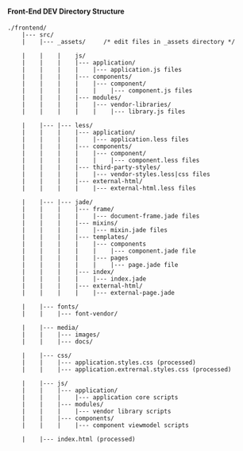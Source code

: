 
#### Front-End DEV Directory Structure


    ./frontend/
	    |--- src/
	    |    |--- _assets/     /* edit files in _assets directory */
	    
	    |    |    |    js/
	    |    |    |    |--- application/
	    |    |    |    |    |--- application.js files
	    |    |    |    |--- components/
	    |    |    |    |    |--- component/
	    |    |    |    |    |    |--- component.js files
	    |    |    |    |--- modules/
	    |    |    |    |    |--- vendor-libraries/
	    |    |    |    |    |    |--- library.js files
	    
	    |    |--- |--- less/
	    |    |    |    |--- application/
	    |    |    |    |    |--- application.less files
	    |    |    |    |--- components/
	    |    |    |    |    |--- component/
	    |    |    |    |    |    |--- component.less files
	    |    |    |    |--- third-party-styles/
	    |    |    |    |    |--- vendor-styles.less|css files
	    |    |    |    |--- external-html/
	    |    |    |    |    |--- external-html.less files
	    
	    |    |--- |--- jade/
	    |    |    |    |--- frame/
	    |    |    |    |    |--- document-frame.jade files
	    |    |    |    |--- mixins/
	    |    |    |    |    |--- mixin.jade files
	    |    |    |    |--- templates/
	    |    |    |    |    |--- components
	    |    |    |    |    |    |--- component.jade file
	    |    |    |    |    |--- pages
	    |    |    |    |    |    |--- page.jade file	    
	    |    |    |    |--- index/
	    |    |    |    |    |--- index.jade
	    |    |    |    |--- external-html/
	    |    |    |    |    |--- external-page.jade

	    |    |--- fonts/
	    |    |    |--- font-vendor/
	    
	    |    |--- media/
	    |    |    |--- images/
	    |    |    |--- docs/

	    |    |--- css/
	    |    |    |--- application.styles.css (processed)
	    |    |    |--- application.extrernal.styles.css (processed)
	    
	    |    |--- js/
	    |    |    |--- application/
	    |    |    |    |--- application core scripts
	    |    |    |--- modules/	    
	    |    |    |    |--- vendor library scripts
	    |    |    |--- components/	    
	    |    |    |    |--- component viewmodel scripts

	    |    |--- index.html (processed)